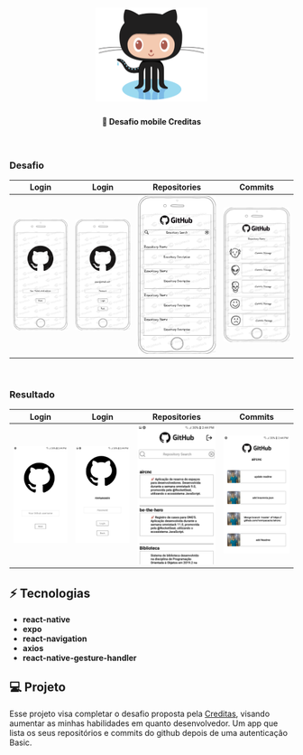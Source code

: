 <h1 align="center">
    <img alt="OctoCat" title="#octocat" src=".github/octocat.png" width="200px" />
</h1>

<h4 align="center">
  🎯 Desafio mobile Creditas
</h4>

<br>

### **Desafio**

| Login                   | Login                   | Repositories                  | Commits                  |
| ----------------------- | ----------------------- | ----------------------------- | ------------------------ |
| ![](.github/login1.png) | ![](.github/login2.png) | ![](.github/repositories.png) | ![](.github/commits.png) |

<br>

### **Resultado**

| Login                    | Login                    | Repositories                   | Commits                   |
| ------------------------ | ------------------------ | ------------------------------ | ------------------------- |
| ![](.github/login1.jpeg) | ![](.github/login2.jpeg) | ![](.github/repositories.jpeg) | ![](.github/commits.jpeg) |

## ⚡ Tecnologias

- **react-native**
- **expo**
- **react-navigation**
- **axios**
- **react-native-gesture-handler**

## 💻 Projeto

Esse projeto visa completar o desafio proposta pela [Creditas](https://github.com/Creditas), visando aumentar as minhas habilidades em quanto desenvolvedor. Um app que lista os seus repositórios e commits do github depois de uma autenticação Basic.
